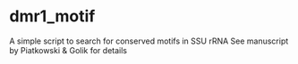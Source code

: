 # dmr1_motif
A simple script to search for conserved motifs in SSU rRNA
See manuscript by Piatkowski & Golik for details
